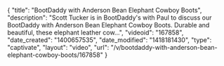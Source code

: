 {
    "title": "BootDaddy with Anderson Bean Elephant Cowboy Boots",
    "description": "Scott Tucker is in BootDaddy's with Paul to discuss our BootDaddy with Anderson Bean Elephant Cowboy Boots. Durable and beautiful, these elephant leather cow...",
    "videoid": "167858",
    "date_created": "1400657535",
    "date_modified": "1418181430",
    "type": "captivate",
    "layout": "video",
    "url": "\/v\/bootdaddy-with-anderson-bean-elephant-cowboy-boots\/167858"
}